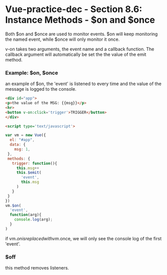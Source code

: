 # Vue-practice-dec - Section 8.6: Instance Methods - $on and $once

Both $on and $once are used to monitor events. $on will keep monitoring the named event, while $once will only monitor it once.

v-on takes two arguments, the event name and a callback function.  The callback argument will automatically be set the the value of the emit method.

### Example: $on, $once
an example of $on, the 'event' is listened to every time and the value of the message is logged to the console.  

``` html
<div id="app">
<p>the value of the MSG: {{msg}}</p>
<hr>
<button v-on:click='trigger'>TRIGGER</button>
</div>

<script type='text/javascript'>

var vm = new Vue({
  el: "#app",
  data: {
    msg: 1,
 },
 methods: {
   trigger: function(){
     this.msg++
     this.$emit(
       'event',
       this.msg
     )
   }
 }
})
vm.$on(
  'event',
  function(arg){
    console.log(arg);
  }
)
```
if vm.$on is replaced with vm.$once, we will only see the console log of the first 'event'.  

### $off
this method removes listeners.
